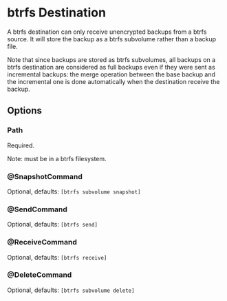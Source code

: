 # btrfs Destination

A btrfs destination can only receive unencrypted backups from a btrfs
source. It will store the backup as a btrfs subvolume rather than a
backup file.

Note that since backups are stored as btrfs subvolumes, all backups on a
btrfs destination are considered as full backups even if they were sent
as incremental backups: the merge operation between the base backup and
the incremental one is done automatically when the destination receive
the backup.

## Options

### Path

Required.

Note: must be in a btrfs filesystem.

### @SnapshotCommand

Optional, defaults: `[btrfs subvolume snapshot]`

### @SendCommand

Optional, defaults: `[btrfs send]`

### @ReceiveCommand

Optional, defaults: `[btrfs receive]`

### @DeleteCommand

Optional, defaults: `[btrfs subvolume delete]`
